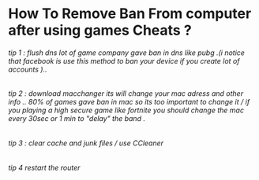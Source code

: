# How To Remove Ban From computer after using games Cheats ?

######  tip 1 : flush dns lot of game company gave ban in dns like pubg .(i notice that facebook is use this method to ban your device if you create lot of accounts ).. 

###### tip 2 : download macchanger its will change your mac adress and other info ..  80% of games gave ban in mac so its too important to change it / if you playing a  high secure game like fortnite you should change the mac every 30sec or 1 min to "delay" the band .

###### tip 3 : clear cache and junk files / use CCleaner

######  tip 4 restart the router

